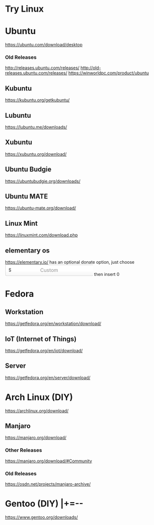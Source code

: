 # Try Linux



# Ubuntu
https://ubuntu.com/download/desktop
### Old Releases
http://releases.ubuntu.com/releases/
http://old-releases.ubuntu.com/releases/
https://winworldpc.com/product/ubuntu
## Kubuntu 
https://kubuntu.org/getkubuntu/
## Lubuntu
https://lubuntu.me/downloads/
## Xubuntu
https://xubuntu.org/download/
## Ubuntu Budgie
https://ubuntubudgie.org/downloads/
## Ubuntu MATE
https://ubuntu-mate.org/download/
## Linux Mint
https://linuxmint.com/download.php
## elementary os
https://elementary.io/ has an optional donate option, just choose ![Elementary Custom Donate](assets/elementarycustomdonate.png)
 then insert 0

# Fedora
## Workstation 
https://getfedora.org/en/workstation/download/
## IoT (Internet of Things) ## 
https://getfedora.org/en/iot/download/
## Server
https://getfedora.org/en/server/download/

# Arch Linux (DIY)
https://archlinux.org/download/
## Manjaro
https://manjaro.org/download/
### Other Releases
https://manjaro.org/download/#Community
### Old Releases
https://osdn.net/projects/manjaro-archive/

# Gentoo (DIY) |+=--
https://www.gentoo.org/downloads/
